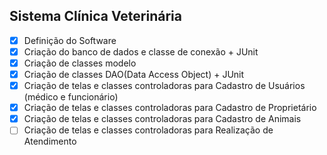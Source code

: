 ## Sistema Clínica Veterinária

* [x] Definição do Software
* [x] Criação do banco de dados e classe de conexão + JUnit
* [x] Criação de classes modelo
* [x] Criação de classes DAO(Data Access Object) + JUnit
* [x] Criação de telas e classes controladoras para Cadastro de Usuários (médico e funcionário)
* [x] Criação de telas e classes controladoras para Cadastro de Proprietário
* [x] Criação de telas e classes controladoras para Cadastro de Animais
* [ ] Criação de telas e classes controladoras para Realização de Atendimento